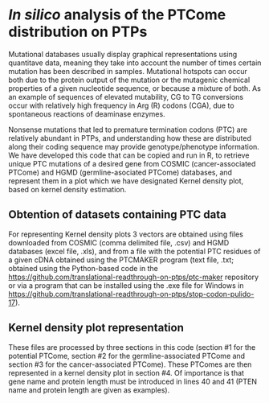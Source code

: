 # *In silico* analysis of the PTCome distribution on PTPs

Mutational databases usually display graphical representations using quantitave data, meaning they take into account the number of times certain mutation has been described in samples. Mutational hotspots can occur both due to the protein output of the mutation or the mutagenic chemical properties of a given nucleotide sequence, or because a mixture of both. As an example of sequences of elevated mutability, CG to TG conversions occur with relatively high frequency in Arg (R) codons (CGA), due to spontaneous reactions of deaminase enzymes. 

Nonsense mutations that led to premature termination codons (PTC) are relatively abundant in PTPs, and understanding how these are distributed along their coding sequence may provide genotype/phenotype information. We have developed this code that can be copied and run in R, to retrieve unique PTC mutations of a desired gene from COSMIC (cancer-associated PTCome) and HGMD (germline-asociated PTCome) databases, and represent them in a plot which we have designated Kernel density plot, based on kernel density estimation. 

## Obtention of datasets containing PTC data

For representing Kernel density plots 3 vectors are obtained using files downloaded from COSMIC (comma delimited file, .csv) and HGMD databases (excel file, .xls), and from a file with the potential PTC residues of a given cDNA obtained using the PTCMAKER program (text file, .txt; obtained using the Python-based code in the https://github.com/translational-readthrough-on-ptps/ptc-maker repository or via a program that can be installed using the .exe file for Windows in https://github.com/translational-readthrough-on-ptps/stop-codon-pulido-17). 

## Kernel density plot representation

These files are processed by three sections in this code (section #1 for the potential PTCome, section #2 for the germline-associated PTCome and section #3 for the cancer-associated PTCome). These PTComes are then represented in a kernel density plot in section #4. Of importance is that gene name and protein length must be introduced in lines 40 and 41 (PTEN name and protein length are given as examples).



